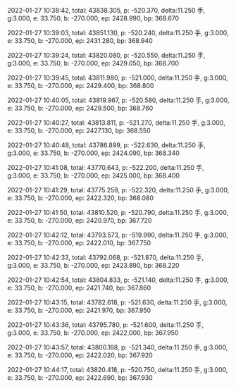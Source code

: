 2022-01-27 10:38:42, total: 43838.305, p: -520.370, delta:11.250 手, g:3.000, e: 33.750, b: -270.000, ep: 2428.990, bp: 368.670

2022-01-27 10:39:03, total: 43851.130, p: -520.240, delta:11.250 手, g:3.000, e: 33.750, b: -270.000, ep: 2431.280, bp: 368.940

2022-01-27 10:39:24, total: 43820.080, p: -520.550, delta:11.250 手, g:3.000, e: 33.750, b: -270.000, ep: 2429.050, bp: 368.700

2022-01-27 10:39:45, total: 43811.980, p: -521.000, delta:11.250 手, g:3.000, e: 33.750, b: -270.000, ep: 2429.400, bp: 368.800

2022-01-27 10:40:05, total: 43819.967, p: -520.580, delta:11.250 手, g:3.000, e: 33.750, b: -270.000, ep: 2429.500, bp: 368.760

2022-01-27 10:40:27, total: 43813.811, p: -521.270, delta:11.250 手, g:3.000, e: 33.750, b: -270.000, ep: 2427.130, bp: 368.550

2022-01-27 10:40:48, total: 43786.899, p: -522.630, delta:11.250 手, g:3.000, e: 33.750, b: -270.000, ep: 2424.090, bp: 368.340

2022-01-27 10:41:08, total: 43770.643, p: -522.200, delta:11.250 手, g:3.000, e: 33.750, b: -270.000, ep: 2425.000, bp: 368.400

2022-01-27 10:41:29, total: 43775.259, p: -522.320, delta:11.250 手, g:3.000, e: 33.750, b: -270.000, ep: 2422.320, bp: 368.080

2022-01-27 10:41:50, total: 43810.520, p: -520.790, delta:11.250 手, g:3.000, e: 33.750, b: -270.000, ep: 2420.970, bp: 367.720

2022-01-27 10:42:12, total: 43793.573, p: -519.990, delta:11.250 手, g:3.000, e: 33.750, b: -270.000, ep: 2422.010, bp: 367.750

2022-01-27 10:42:33, total: 43792.068, p: -521.870, delta:11.250 手, g:3.000, e: 33.750, b: -270.000, ep: 2423.890, bp: 368.220

2022-01-27 10:42:54, total: 43804.833, p: -521.140, delta:11.250 手, g:3.000, e: 33.750, b: -270.000, ep: 2421.740, bp: 367.860

2022-01-27 10:43:15, total: 43782.618, p: -521.630, delta:11.250 手, g:3.000, e: 33.750, b: -270.000, ep: 2421.970, bp: 367.950

2022-01-27 10:43:36, total: 43795.780, p: -521.600, delta:11.250 手, g:3.000, e: 33.750, b: -270.000, ep: 2422.000, bp: 367.950

2022-01-27 10:43:57, total: 43800.168, p: -521.340, delta:11.250 手, g:3.000, e: 33.750, b: -270.000, ep: 2422.020, bp: 367.920

2022-01-27 10:44:17, total: 43820.418, p: -520.750, delta:11.250 手, g:3.000, e: 33.750, b: -270.000, ep: 2422.690, bp: 367.930